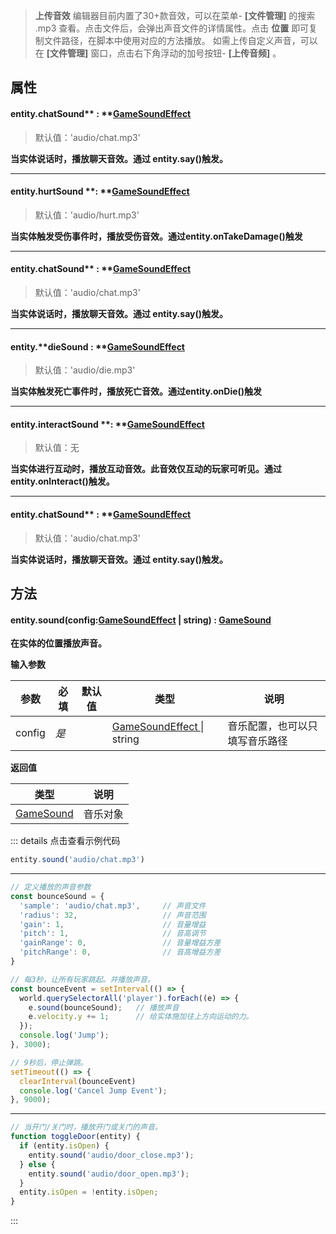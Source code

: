 > **上传音效**
> 编辑器目前内置了30+款音效，可以在菜单- **[文件管理]** 的搜索 .mp3 查看。点击文件后，会弹出声音文件的详情属性。点击 **位置** 即可复制文件路径，在脚本中使用对应的方法播放。
> 如需上传自定义声音，可以在 **[文件管理]** 窗口，点击右下角浮动的加号按钮- **[上传音频]** 。


## 属性

#### entity.chatSound** : **[GameSoundEffect](https://www.yuque.com/box3lab/api/gm9rzlrl95wryhs8#Oby5f)
> 默认值：'audio/chat.mp3'

**当实体说话时，播放聊天音效。通过 entity.say()触发。**

---


#### entity.hurtSound **: **[GameSoundEffect](https://www.yuque.com/box3lab/api/gm9rzlrl95wryhs8#Oby5f)
> 默认值：'audio/hurt.mp3'

**当实体触发受伤事件时，播放受伤音效。通过entity.onTakeDamage()触发**

---


#### entity.chatSound** : **[GameSoundEffect](https://www.yuque.com/box3lab/api/gm9rzlrl95wryhs8#Oby5f)
> 默认值：'audio/chat.mp3'

**当实体说话时，播放聊天音效。通过 entity.say()触发。**

---


#### entity.**dieSound : **[GameSoundEffect](https://www.yuque.com/box3lab/api/gm9rzlrl95wryhs8#Oby5f)
> 默认值：'audio/die.mp3'

**当实体触发死亡事件时，播放死亡音效。通过entity.onDie()触发**

---


#### entity.interactSound **: **[GameSoundEffect](https://www.yuque.com/box3lab/api/gm9rzlrl95wryhs8#Oby5f)
> 默认值：无

**当实体进行互动时，播放互动音效。此音效仅互动的玩家可听见。通过 entity.onInteract()触发。**

---


#### entity.chatSound** : **[GameSoundEffect](https://www.yuque.com/box3lab/api/gm9rzlrl95wryhs8#Oby5f)
> 默认值：'audio/chat.mp3'

**当实体说话时，播放聊天音效。通过 entity.say()触发。**


## 方法

#### **entity.sound**(config:[GameSoundEffect](https://www.yuque.com/box3lab/api/gm9rzlrl95wryhs8#Oby5f) | string) : [GameSound](https://www.yuque.com/box3lab/api/baptwu286416qyd6)
**在实体的位置播放声音。**

**输入参数**

| **参数** | **必填** | **默认值** | **类型** | **说明** |
| --- | --- | --- | --- | --- |
| config | _是_ | | [GameSoundEffect ](https://www.yuque.com/box3lab/api/gm9rzlrl95wryhs8#Oby5f)&#124; string | 音乐配置，也可以只填写音乐路径 |

**返回值**

| **类型** | **说明** |
| --- | --- |
| [GameSound](https://www.yuque.com/box3lab/api/baptwu286416qyd6) | 音乐对象 |

::: details 点击查看示例代码
```javascript
entity.sound('audio/chat.mp3')
```
---
```javascript
// 定义播放的声音参数
const bounceSound = {
  'sample': 'audio/chat.mp3',     // 声音文件
  'radius': 32,                   // 声音范围
  'gain': 1,                      // 音量增益
  'pitch': 1,                     // 音高调节
  'gainRange': 0,                 // 音量增益方差
  'pitchRange': 0,                // 音高增益方差
}

// 每3秒，让所有玩家跳起。并播放声音。
const bounceEvent = setInterval(() => {
  world.querySelectorAll('player').forEach((e) => {
    e.sound(bounceSound);   // 播放声音
    e.velocity.y += 1;      // 给实体施加往上方向运动的力。
  });
  console.log('Jump');
}, 3000);

// 9秒后，停止弹跳。
setTimeout(() => {
  clearInterval(bounceEvent)
  console.log('Cancel Jump Event');
}, 9000);
```
---
```javascript
// 当开门/关门时，播放开门或关门的声音。
function toggleDoor(entity) {
  if (entity.isOpen) {
    entity.sound('audio/door_close.mp3');
  } else {
    entity.sound('audio/door_open.mp3');
  }
  entity.isOpen = !entity.isOpen;
}
```
:::

